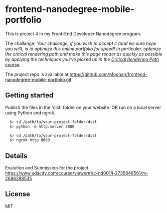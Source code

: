 # frontend-nanodegree-mobile-portfolio

This is project 4 in my Front-End Developer Nanodegree program.

The challange:
_Your challenge, if you wish to accept it (and we sure hope you will), is to optimize this online portfolio for speed! In particular, optimize the critical rendering path and make this page render as quickly as possible by applying the techniques you've picked up in the [Critical Rendering Path course](https://www.udacity.com/course/ud884)._

The project repo is available at https://github.com/Moghan/frontend-nanodegree-mobile-portfolio.git

## Getting started
Publish the files in the 'dist' folder on your website.
OR
run on a local server using Python and ngrok.

```bash
  $> cd /path/to/your-project-folder/dist
  $> python -m http.server 8080
  ```

``` bash
  $> cd /path/to/your-project-folder/dist
  $> ngrok http 8080
  ```

## Details
Evalution and Submission for the project.
https://www.udacity.com/course/viewer#!/c-nd001/l-2735848561/m-2686388535

## License
MIT
